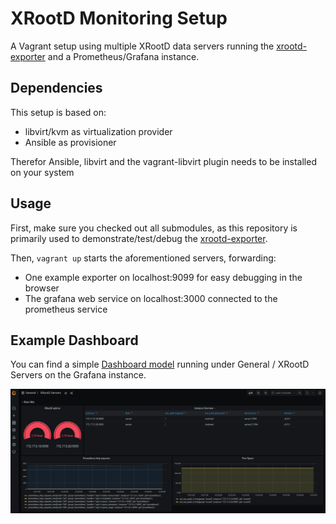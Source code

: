 # XRootD Monitoring Setup

A Vagrant setup using multiple XRootD data servers running the [xrootd-exporter](https://git.gsi.de/dc/XRootD-Reps/xrootd-exporter) and a Prometheus/Grafana instance.

## Dependencies 

This setup is based on:

* libvirt/kvm as virtualization provider 
* Ansible as provisioner

Therefor Ansible, libvirt and the vagrant-libvirt plugin needs to be installed on your system

## Usage

First, make sure you checked out all submodules, as this repository is primarily used to demonstrate/test/debug the [xrootd-exporter](https://git.gsi.de/dc/XRootD-Reps/xrootd-exporter).

Then, `vagrant up` starts the aforementioned servers, forwarding:

* One example exporter on localhost:9099 for easy debugging in the browser
* The grafana web service on localhost:3000 connected to the prometheus service

## Example Dashboard

You can find a simple [Dashboard model](./roles/Grafana/files/models/xrootd_server.json)
running under General / XRootD Servers on the Grafana instance.

![Example Dashboard](images/dashboard.png)

